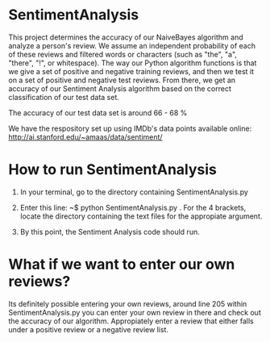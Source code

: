 # SentimentAnalysis

This project determines the accuracy of our NaiveBayes algorithm and analyze a person's review. We assume an independent probability of each of these reviews and filtered words or characters (such as "the", "a", "there", "!", or whitespace). The way our Python algorithm functions is that we give a set of positive and negative training reviews, and then we test it on a set of positive and negative test reviews. From there, we get an accuracy of our Sentiment Analysis algorithm based on the correct classification of our test data set.

The accuracy of our test data set is around 66 - 68 %

We have the respository set up using IMDb's data points available online: http://ai.stanford.edu/~amaas/data/sentiment/


# How to run SentimentAnalysis

1. In your terminal, go to the directory containing SentimentAnalysis.py

2. Enter this line: ~$ python SentimentAnalysis.py <train positive reviews> <train negative reviews> <test positive reviews> <test negative reviews>. For the 4 brackets, locate the directory containing the text files for the appropiate argument.

3. By this point, the Sentiment Analysis code should run.


# What if we want to enter our own reviews?

Its definitely possible entering your own reviews, around line 205 within SentimentAnalysis.py you can enter your own review in there and check out the accuracy of our algorithm. Appropiately enter a review that either falls under a positive review or a negative review list.
